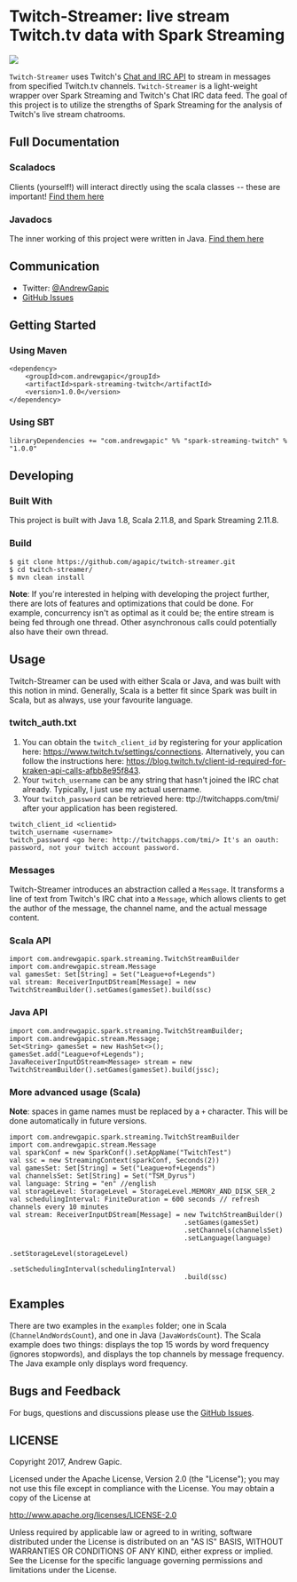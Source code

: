 # Twitch-Streamer: live stream Twitch.tv data with Spark Streaming

[![][license img]][license]

`Twitch-Streamer` uses Twitch's [Chat and IRC API](https://dev.twitch.tv/docs/v5/guides/irc/) to stream in messages from specified
Twitch.tv channels. `Twitch-Streamer` is a light-weight wrapper over Spark Streaming and Twitch's Chat IRC data feed. The goal of this project is to utilize the strengths of Spark Streaming for the analysis of Twitch's live stream chatrooms.

## Full Documentation
### Scaladocs
Clients (yourself!) will interact directly using the scala classes -- these are important! [Find them here](http://andrewgapic.com/spark-streaming-twitch/scaladocs/#com.andrewgapic.package)
### Javadocs
The inner working of this project were written in Java. [Find them here](http://andrewgapic.com/spark-streaming-twitch/javadocs/)

## Communication
- Twitter: [@AndrewGapic](http://twitter.com/andrewgapic)
- [GitHub Issues](https://github.com/agapic/twitch-streamer/issues)

## Getting Started
### Using Maven
```
<dependency>
    <groupId>com.andrewgapic</groupId>
    <artifactId>spark-streaming-twitch</artifactId>
    <version>1.0.0</version>
</dependency>
```
### Using SBT 
```
libraryDependencies += "com.andrewgapic" %% "spark-streaming-twitch" % "1.0.0"
```

## Developing
### Built With
This project is built with Java 1.8, Scala 2.11.8, and Spark Streaming 2.11.8.
### Build
```
$ git clone https://github.com/agapic/twitch-streamer.git
$ cd twitch-streamer/
$ mvn clean install
```
**Note**: If you're interested in helping with developing the project further, there are lots of features and optimizations that could be done. For example, concurrency isn't as optimal as it could be; the entire stream is being fed through one thread. Other asynchronous
calls could potentially also have their own thread. 

## Usage
Twitch-Streamer can be used with either Scala or Java, and was built with this notion in mind. Generally, Scala is a better fit since Spark was built in Scala, but as always, use your favourite language.

### twitch_auth.txt
1. You can obtain the `twitch_client_id` by registering for your application here: https://www.twitch.tv/settings/connections. Alternatively, you can follow the instructions here: https://blog.twitch.tv/client-id-required-for-kraken-api-calls-afbb8e95f843.
2. Your `twitch_username` can be any string that hasn't joined the IRC chat already. Typically, I just use my actual username.
3. Your `twitch_password` can be retrieved here: ttp://twitchapps.com/tmi/ after your application has been registered.

```
twitch_client_id <clientid>
twitch_username <username>
twitch_password <go here: http://twitchapps.com/tmi/> It's an oauth: password, not your twitch account password.
```

### Messages
Twitch-Streamer introduces an abstraction called a `Message`. It transforms a line of text from Twitch's IRC chat into a 
`Message`, which allows clients to get the author of the message, the channel name, and the actual message content.

### Scala API
```
import com.andrewgapic.spark.streaming.TwitchStreamBuilder
import com.andrewgapic.stream.Message
val gamesSet: Set[String] = Set("League+of+Legends")
val stream: ReceiverInputDStream[Message] = new TwitchStreamBuilder().setGames(gamesSet).build(ssc)
```

### Java API
```
import com.andrewgapic.spark.streaming.TwitchStreamBuilder;
import com.andrewgapic.stream.Message;
Set<String> gamesSet = new HashSet<>();
gamesSet.add("League+of+Legends");
JavaReceiverInputDStream<Message> stream = new TwitchStreamBuilder().setGames(gamesSet).build(jssc);
```

### More advanced usage (Scala)
**Note**: spaces in game names must be replaced by a `+` character. This will be done automatically in future versions.
```
import com.andrewgapic.spark.streaming.TwitchStreamBuilder
import com.andrewgapic.stream.Message
val sparkConf = new SparkConf().setAppName("TwitchTest")
val ssc = new StreamingContext(sparkConf, Seconds(2))
val gamesSet: Set[String] = Set("League+of+Legends")
val channelsSet: Set[String] = Set("TSM_Dyrus")
val language: String = "en" //english
val storageLevel: StorageLevel = StorageLevel.MEMORY_AND_DISK_SER_2
val schedulingInterval: FiniteDuration = 600 seconds // refresh channels every 10 minutes
val stream: ReceiverInputDStream[Message] = new TwitchStreamBuilder()
                                            .setGames(gamesSet)
                                            .setChannels(channelsSet)
                                            .setLanguage(language)
                                            .setStorageLevel(storageLevel)
                                            .setSchedulingInterval(schedulingInterval)
                                            .build(ssc)
```

## Examples
There are two examples in the `examples` folder; one in Scala (`ChannelAndWordsCount`), and one in Java (`JavaWordsCount`).
The Scala example does two things: displays the top 15 words by word frequency (ignores stopwords), and displays the top channels by message frequency. The Java example only displays word frequency.


## Bugs and Feedback

For bugs, questions and discussions please use the [GitHub Issues](https://github.com/agapic/twitch-streamer/issues).

## LICENSE

Copyright 2017, Andrew Gapic.

Licensed under the Apache License, Version 2.0 (the "License");
you may not use this file except in compliance with the License.
You may obtain a copy of the License at

<http://www.apache.org/licenses/LICENSE-2.0>

Unless required by applicable law or agreed to in writing, software
distributed under the License is distributed on an "AS IS" BASIS,
WITHOUT WARRANTIES OR CONDITIONS OF ANY KIND, either express or implied.
See the License for the specific language governing permissions and
limitations under the License.

[license]:LICENSE
[license img]:https://img.shields.io/badge/License-Apache%202-blue.svg
